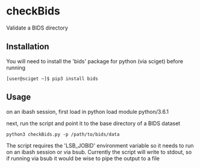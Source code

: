 # checkBids
Validate a BIDS directory

## Installation
You will need to install the 'bids' package for python (via sciget) before running
```
[user@sciget ~]$ pip3 install bids
```

## Usage
on an ibash session, first load in python
load module python/3.6.1

next, run the script and point it to the base directory of a BIDS dataset
```
python3 checkBids.py -p /path/to/bids/data
```
The script requires the 'LSB_JOBID' environment variable so it needs to run on an ibash session or via bsub. Currently the script will write to stdout, so if running via bsub it would be wise to pipe the output to a file
